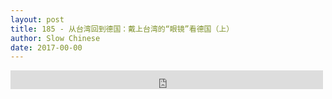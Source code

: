 ```yaml
---
layout: post
title: 185 - 从台湾回到德国：戴上台湾的“眼镜”看德国（上）
author: Slow Chinese
date: 2017-00-00
---
```


<iframe src="https://archive.org/embed/slowchinese_201909/Slow_Chinese_195.mp3" width="500" height="30" frameborder="0" webkitallowfullscreen="true" mozallowfullscreen="true" allowfullscreen></iframe>
